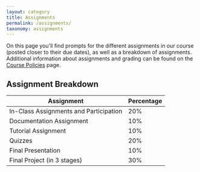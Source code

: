 ```yaml
---
layout: category
title: Assignments
permalink: /assignments/
taxonomy: assignments
---
```


On this page you'll find prompts for the different assignments in our course (posted closer to their due dates), as well as a breakdown of assignments. Additional information about assignments and grading can be found on the [Course Policies](/policies/) page.

## Assignment Breakdown

Assignment|Percentage
---|--
In-Class Assignments and Participation|20%
Documentation Assignment|10%
Tutorial Assignment|10%
Quizzes|20%
Final Presentation|10%
Final Project (in 3 stages)|30%

